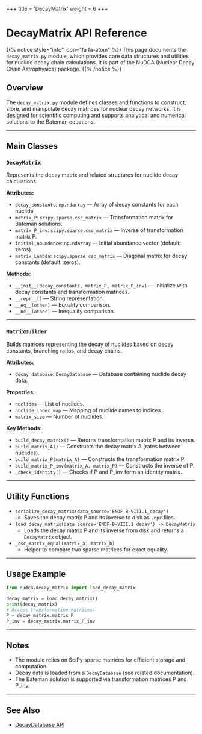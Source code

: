+++
title = 'DecayMatrix'
weight = 6
+++

# DecayMatrix API Reference

{{% notice style="info" icon="fa fa-atom" %}}
This page documents the `decay_matrix.py` module, which provides core data structures and utilities for nuclide decay chain calculations. It is part of the NuDCA (Nuclear Decay Chain Astrophysics) package.
{{% /notice %}}

## Overview

The `decay_matrix.py` module defines classes and functions to construct, store, and manipulate decay matrices for nuclear decay networks. It is designed for scientific computing and supports analytical and numerical solutions to the Bateman equations.

---

## Main Classes

### `DecayMatrix`

Represents the decay matrix and related structures for nuclide decay calculations.

**Attributes:**
- `decay_constants`: `np.ndarray` — Array of decay constants for each nuclide.
- `matrix_P`: `scipy.sparse.csc_matrix` — Transformation matrix for Bateman solutions.
- `matrix_P_inv`: `scipy.sparse.csc_matrix` — Inverse of transformation matrix P.
- `initial_abundance`: `np.ndarray` — Initial abundance vector (default: zeros).
- `matrix_Lambda`: `scipy.sparse.csc_matrix` — Diagonal matrix for decay constants (default: zeros).

**Methods:**
- `__init__(decay_constants, matrix_P, matrix_P_inv)` — Initialize with decay constants and transformation matrices.
- `__repr__()` — String representation.
- `__eq__(other)` — Equality comparison.
- `__ne__(other)` — Inequality comparison.

---

### `MatrixBuilder`

Builds matrices representing the decay of nuclides based on decay constants, branching ratios, and decay chains.

**Attributes:**
- `decay_database`: `DecayDatabase` — Database containing nuclide decay data.

**Properties:**
- `nuclides` — List of nuclides.
- `nuclide_index_map` — Mapping of nuclide names to indices.
- `matrix_size` — Number of nuclides.

**Key Methods:**
- `build_decay_matrix()` — Returns transformation matrix P and its inverse.
- `build_matrix_A()` — Constructs the decay matrix A (rates between nuclides).
- `build_matrix_P(matrix_A)` — Constructs the transformation matrix P.
- `build_matrix_P_inv(matrix_A, matrix_P)` — Constructs the inverse of P.
- `_check_identity()` — Checks if P and P_inv form an identity matrix.

---

## Utility Functions

- `serialize_decay_matrix(data_source='ENDF-B-VIII.1_decay')`
  - Saves the decay matrix P and its inverse to disk as `.npz` files.
- `load_decay_matrix(data_source='ENDF-B-VIII.1_decay') -> DecayMatrix`
  - Loads the decay matrix P and its inverse from disk and returns a `DecayMatrix` object.
- `_csc_matrix_equal(matrix_a, matrix_b)`
  - Helper to compare two sparse matrices for exact equality.

---

## Usage Example

```python
from nudca.decay_matrix import load_decay_matrix

decay_matrix = load_decay_matrix()
print(decay_matrix)
# Access transformation matrices:
P = decay_matrix.matrix_P
P_inv = decay_matrix.matrix_P_inv
```

---

## Notes
- The module relies on SciPy sparse matrices for efficient storage and computation.
- Decay data is loaded from a `DecayDatabase` (see related documentation).
- The Bateman solution is supported via transformation matrices P and P_inv.

---

## See Also
- [DecayDatabase API](./DecayDatabase/)

